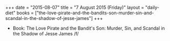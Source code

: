 +++
date = "2015-08-07"
title = "7 August 2015 (Friday)"
layout = "daily-diet"
books = ["the-love-pirate-and-the-bandits-son-murder-sin-and-scandal-in-the-shadow-of-jesse-james"]
+++


* Book: The Love Pirate and the Bandit's Son: Murder, Sin, and Scandal in the Shadow of Jesse James /f/